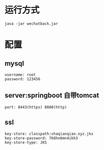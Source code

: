 # 运行方式 
    java -jar wechatback.jar

# 配置
## mysql
    username: root
    password: 123456

## server:springboot 自带tomcat
    port: 8443(https) 8080(http)

## ssl
    key-store: classpath:shaqianqian.xyz.jks
    key-store-password: 768hn6mn4ikh3
    key-store-type: JKS
    
 
